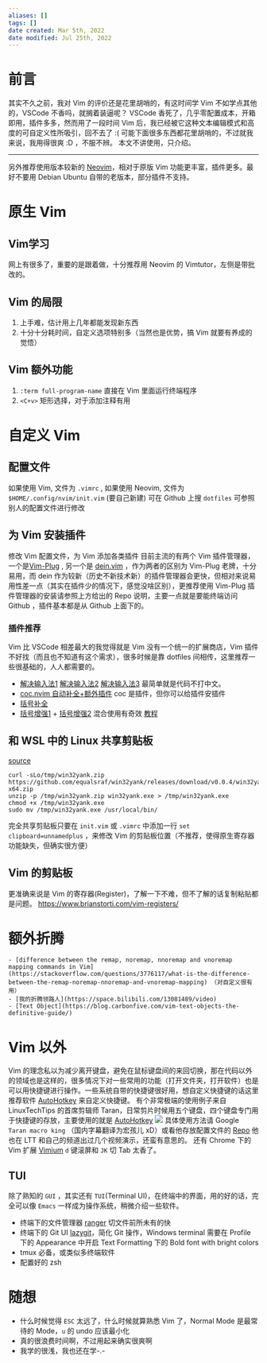 ```yaml
---
aliases: []
tags: []
date created: Mar 5th, 2022
date modified: Jul 25th, 2022
---
```

# 前言
  其实不久之前，我对 Vim 的评价还是花里胡哨的，有这时间学 Vim 不如学点其他的，VSCode 不香吗，就搁着装逼呢？
  VSCode 香死了，几乎零配置成本，开箱即用，插件多多，然而用了一段时间 Vim 后，我已经被它这种文本编辑模式和高度的可自定义性所吸引，回不去了 :(
  可能下面很多东西都花里胡哨的，不过就我来说，我用得很爽 :D ，不服不辨。
  本文不讲使用，只介绍。
  ___
  另外推荐使用版本较新的 [Neovim](https://neovim.io/)，相对于原版 Vim 功能更丰富，插件更多。最好不要用 Debian Ubuntu 自带的老版本，部分插件不支持。

# 原生 Vim
## Vim学习
网上有很多了，重要的是跟着做，十分推荐用 Neovim 的 Vimtutor，左侧是带批改的。
## Vim 的局限
1. 上手难，估计用上几年都能发现新东西
2. 十分十分耗时间，自定义选项特别多（当然也是优势，搞 Vim 就要有养成的觉悟）
## Vim 额外功能
1. `:term full-program-name` 直接在 Vim 里面运行终端程序
2. `<C+v>` 矩形选择，对于添加注释有用
# 自定义 Vim
## 配置文件
如果使用 Vim, 文件为 `.vimrc` , 如果使用 Neovim, 文件为`$HOME/.config/nvim/init.vim` (要自己新建)
可在 Github 上搜 `dotfiles` 可参照别人的配置文件进行修改
## 为 Vim 安装插件
修改 Vim 配置文件，为 Vim 添加各类插件
目前主流的有两个 Vim 插件管理器，一个是[Vim-Plug](https://github.com/junegunn/vim-plug) , 另一个是 [dein.vim](https://github.com/Shougo/dein.vim) ，作为两者的区别为 Vim-Plug 老牌，十分易用，而 dein 作为较新（历史不新技术新）的插件管理器会更快，但相对来说易用性差一点（其实在插件少的情况下，感觉没啥区别），更推荐使用 Vim-Plug
插件管理器的安装请参照上方给出的 Repo 说明，主要一点就是要能终端访问 Github ，插件基本都是从 Github 上面下的。
### 插件推荐
Vim 比 VSCode 相差最大的我觉得就是 Vim 没有一个统一的扩展商店，Vim 插件不好找（而且也不知道有这个需求），很多时候是靠 dotfiles 间相传，这里推荐一些很基础的，人人都需要的。
- [解决输入法1](https://github.com/daipeihust/im-select) [解决输入法2](https://www.zhihu.com/question/303850876) [解决输入法3](https://sspai.com/post/71322) 最简单就是代码不打中文。
- [coc.nvim 自动补全+额外插件](https://github.com/neoclide/coc.nvim) coc 是插件，但你可以给插件安插件
- [括号补全](https://github.com/jiangmiao/auto-pairs)
- [括号增强1](https://github.com/tpope/vim-surround) + [括号增强2](https://github.com/gcmt/wildfire.vim) 混合使用有奇效 [教程](https://www.bilibili.com/video/BV1KT4y1c78p)
## 和 WSL 中的 Linux 共享剪贴板
[source](https://github.com/neovim/neovim/wiki/FAQ#how-to-use-the-windows-clipboard-from-wsl) 
```
curl -sLo/tmp/win32yank.zip https://github.com/equalsraf/win32yank/releases/download/v0.0.4/win32yank-x64.zip
unzip -p /tmp/win32yank.zip win32yank.exe > /tmp/win32yank.exe
chmod +x /tmp/win32yank.exe
sudo mv /tmp/win32yank.exe /usr/local/bin/
```
完全共享剪贴板只要在 `init.vim` 或 `.vimrc` 中添加一行 `set clipboard=unnamedplus` ，来修改 Vim 的剪贴板位置（不推荐，使得原生寄存器功能缺失，但确实很方便）
## Vim 的剪贴板
更准确来说是 Vim 的寄存器(Register)，了解一下不难，但不了解的话复制粘贴都是问题。
https://www.brianstorti.com/vim-registers/
# 额外折腾
	- [difference between the remap, noremap, nnoremap and vnoremap mapping commands in Vim](https://stackoverflow.com/questions/3776117/what-is-the-difference-between-the-remap-noremap-nnoremap-and-vnoremap-mapping) （对自定义很有用）
	- [我的折腾领路人](https://space.bilibili.com/13081489/video)
	- [Text Object](https://blog.carbonfive.com/vim-text-objects-the-definitive-guide/)
# Vim 以外
Vim 的理念私以为减少离开键盘，避免在鼠标键盘间的来回切换，那在代码以外的领域也是这样的，很多情况下对一些常用的功能（打开文件夹，打开软件）也是可以用快捷键进行操作。一些系统自带的快捷键很好用，想自定义快捷键的话这里推荐软件 [AutoHotkey](https://www.autohotkey.com/) 来自定义快捷键。
有个非常极端的使用例子来自 LinuxTechTips 的首席剪辑师 Taran，日常剪片时候用五个键盘，四个键盘专门用于快捷键的存放，主要使用的就是 [AutoHotkey](https://www.autohotkey.com/) 
![](https://s2.loli.net/2022/01/31/t7IUVGgRTdQxCu8.jpg)
具体使用方法请 Google `Taran macro king` （国内字幕翻译为宏孩儿 xD）或看他存放配置文件的 [Repo](https://github.com/TaranVH/2nd-keyboard) 他也在 LTT 和自己的频道出过几个视频演示，还蛮有意思的。
还有 Chrome 下的 Vim 扩展 [Vimium](https://chrome.google.com/webstore/detail/vimium/dbepggeogbaibhgnhhndojpepiihcmeb) `d` 键滚屏和 `JK` 切 Tab 太香了。
## TUI
除了熟知的 `GUI` ，其实还有 `TUI`(Terminal UI)，在终端中的界面，用的好的话，完全可以像 `Emacs` 一样成为操作系统，稍微介绍一些软件。
- 终端下的文件管理器 [ranger](https://github.com/ranger/ranger) 切文件前所未有的快
- 终端下的 Git UI [lazygit](https://github.com/jesseduffield/lazygit)，简化 Git 操作，Windows terminal 需要在 Profile 下的 Appearance 中开启 Text Formatting 下的 Bold font with bright colors
- tmux 必备，或类似多终端软件
- 配置好的 zsh
# 随想
- 什么时候觉得 `ESC` 太远了，什么时候就算熟悉 Vim 了，Normal Mode 是最常待的 Mode，`u` 的 undo 应该最小化
- 真的很浪费时间啊，不过用起来确实很爽啊
- 我学的很浅，我也还在学-.-
  
<!--stackedit_data:
eyJwcm9wZXJ0aWVzIjoidGFnczogJ0NMSSxMaW51eCdcbiIsIm
hpc3RvcnkiOlstMTQ2NzI3OTAwMV19
-->